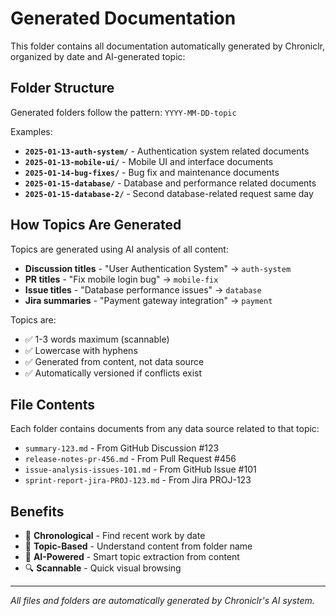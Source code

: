 # Generated Documentation

This folder contains all documentation automatically generated by Chroniclr, organized by date and AI-generated topic:

## Folder Structure

Generated folders follow the pattern: `YYYY-MM-DD-topic`

Examples:
- **`2025-01-13-auth-system/`** - Authentication system related documents
- **`2025-01-13-mobile-ui/`** - Mobile UI and interface documents  
- **`2025-01-14-bug-fixes/`** - Bug fix and maintenance documents
- **`2025-01-15-database/`** - Database and performance related documents
- **`2025-01-15-database-2/`** - Second database-related request same day

## How Topics Are Generated

Topics are generated using AI analysis of all content:
- **Discussion titles** - "User Authentication System" → `auth-system`
- **PR titles** - "Fix mobile login bug" → `mobile-fix`  
- **Issue titles** - "Database performance issues" → `database`
- **Jira summaries** - "Payment gateway integration" → `payment`

Topics are:
- ✅ 1-3 words maximum (scannable)
- ✅ Lowercase with hyphens  
- ✅ Generated from content, not data source
- ✅ Automatically versioned if conflicts exist

## File Contents

Each folder contains documents from any data source related to that topic:
- `summary-123.md` - From GitHub Discussion #123
- `release-notes-pr-456.md` - From Pull Request #456
- `issue-analysis-issues-101.md` - From GitHub Issue #101
- `sprint-report-jira-PROJ-123.md` - From Jira PROJ-123

## Benefits

- 📅 **Chronological** - Find recent work by date
- 🎯 **Topic-Based** - Understand content from folder name
- 🤖 **AI-Powered** - Smart topic extraction from content
- 🔍 **Scannable** - Quick visual browsing

---
*All files and folders are automatically generated by Chroniclr's AI system.*